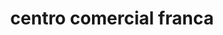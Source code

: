 ---
title: "centro comercial franca"
url: /puerto-la-cruz/centro-comercial-franca/
shop: Einkaufszentrum
---